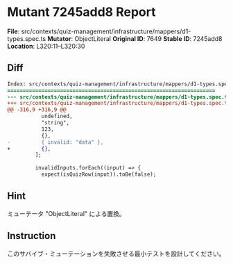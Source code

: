 # Mutant 7245add8 Report

**File**: src/contexts/quiz-management/infrastructure/mappers/d1-types.spec.ts
**Mutator**: ObjectLiteral
**Original ID**: 7649
**Stable ID**: 7245add8
**Location**: L320:11–L320:30

## Diff

```diff
Index: src/contexts/quiz-management/infrastructure/mappers/d1-types.spec.ts
===================================================================
--- src/contexts/quiz-management/infrastructure/mappers/d1-types.spec.ts	original
+++ src/contexts/quiz-management/infrastructure/mappers/d1-types.spec.ts	mutated #7649
@@ -316,9 +316,9 @@
           undefined,
           "string",
           123,
           {},
-          { invalid: "data" },
+          {},
         ];
 
         invalidInputs.forEach((input) => {
           expect(isQuizRow(input)).toBe(false);
```

## Hint

ミューテータ "ObjectLiteral" による置換。

## Instruction

このサバイブ・ミューテーションを失敗させる最小テストを設計してください。
